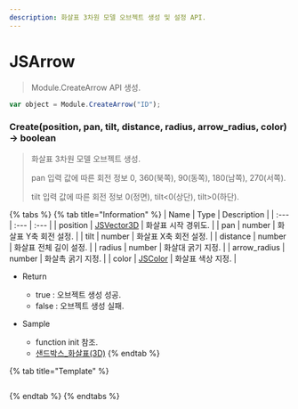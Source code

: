 ```yaml
---
description: 화살표 3차원 모델 오브젝트 생성 및 설정 API.
---
```


# JSArrow

> Module.CreateArrow API 생성.

```javascript
var object = Module.CreateArrow("ID");
```

### Create(position, pan, tilt, distance, radius, arrow_radius, color) → boolean

> 화살표 3차원 모델 오브젝트 생성.
> 
> pan 입력 값에 따른 회전 정보 0, 360(북쪽), 90(동쪽), 180(남쪽), 270(서쪽).
> 
> tilt 입력 값에 따른 회전 정보 0(정면), tilt&lt;0(상단), tilt&gt;0(하단).

{% tabs %}
{% tab title="Information" %}
| Name | Type | Description |
| :--- | :--- | :--- |
| position | [JSVector3D](JSVector3D.md) | 화살표 시작 경위도. |
| pan | number | 화살표 Y축 회전 설정. |
| tilt | number | 화살표 X축 회전 설정. |
| distance | number | 화살표 전체 길이 설정. |
| radius | number | 화살대 굵기 지정. |
| arrow_radius | number | 화살촉 굵기 지정. |
| color | [JSColor](../core/jscolor.md) | 화살표 색상 지정. |
  
* Return
  * true : 오브젝트 생성 성공.
  * false : 오브젝트 생성 실패.
  
* Sample
  * function init 참조.
  * [샌드박스\_화살표(3D)](http://sandbox.dtwincloud.com/code/main.do?id=object_arrow)
{% endtab %}

{% tab title="Template" %}
```javascript
```
{% endtab %}
{% endtabs %}
